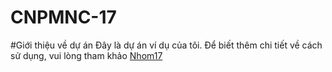 # CNPMNC-17
#Giới thiệu về dự án
Đây là dự án ví dụ của tôi.
Để biết thêm chi tiết về cách sử dụng, vui lòng tham khảo [Nhom17](https://docs.google.com/spreadsheets/d/16p2DCYpoui8g2PTtO-b5eJkTmM66cDoNGHBrC5fYysY/edit?usp=sharing)
